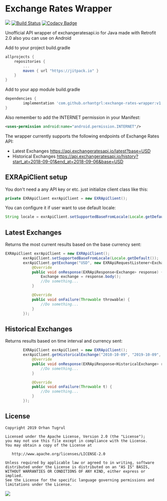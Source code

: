 # Exchange Rates Wrapper
[![](https://jitpack.io/v/orhantgrl/exchange-rates-wrapper.svg)](https://jitpack.io/#orhantgrl/exchange-rates-wrapper)
[![Build Status](https://travis-ci.org/orhantgrl/exchange-rates-wrapper.svg?branch=master)](https://travis-ci.org/orhantgrl/exchange-rates-wrapper)
[![Codacy Badge](https://api.codacy.com/project/badge/Grade/ab7b1c431cc34aa78ce287a61c040e57)](https://www.codacy.com/manual/orhantgrl/exchange-rates-wrapper?utm_source=github.com&amp;utm_medium=referral&amp;utm_content=orhantgrl/exchange-rates-wrapper&amp;utm_campaign=Badge_Grade)

Unofficial API wrapper of exchangeratesapi.io for Java made with Retrofit 2.0 also you can use on Android 

Add to your project build.gradle
```gradle
allprojects {
	repositories {
		...
		maven { url "https://jitpack.io" }
	}
}
```
Add to your app module build.gradle
```gradle
dependencies {
        implementation 'com.github.orhantgrl:exchange-rates-wrapper:v1.0'
}
```
Also remember to add the INTERNET permission in your Manifest:
```xml
<uses-permission android:name="android.permission.INTERNET"/>
```
The wrapper currently supports the following endpoints of Exchange Rates API:
- Latest Exchanges <https://api.exchangeratesapi.io/latest?base=USD>
- Historical Exchanges <https://api.exchangeratesapi.io/history?start_at=2018-09-01&end_at=2018-09-06&base=USD>

## EXRApiClient setup
You don't need a any API key or etc. just initialize client class like this:
```java
private EXRApiClient exrApiClient = new EXRApiClient();
```
You can configure it if user want to use default locale:
```java
String locale = exrApiClient.setSupportedBaseFromLocale(Locale.getDefault());
```
## Latest Exchanges
Returns the most current results based on the base currency sent:
```java
EXRApiClient exrApiClient = new EXRApiClient();
        exrApiClient.setSupportedBaseFromLocale(Locale.getDefault());
        exrApiClient.getExchange("USD", new EXRApiRequestListener<Exchange>() {
            @Override
            public void onResponse(EXRApiResponse<Exchange> response) {
                Exchange exchange = response.body();
                //Do something...
            }

            @Override
            public void onFailure(Throwable throwable) {
                //Do something...
            }
        });
```
## Historical Exchanges
Returns results based on time interval and currency sent:
```java
        EXRApiClient exrApiClient = new EXRApiClient();
        exrApiClient.getHistoricalExchange("2010-10-09", "2019-10-09", "USD", new EXRApiRequestListener<HistoricalExchange>() {
            @Override
            public void onResponse(EXRApiResponse<HistoricalExchange> response) {
                //Do something...
            }

            @Override
            public void onFailure(Throwable t) {
                //Do something...
            }
        });
```

## License

    Copyright 2019 Orhan Tugrul

    Licensed under the Apache License, Version 2.0 (the "License");
    you may not use this file except in compliance with the License.
    You may obtain a copy of the License at

       http://www.apache.org/licenses/LICENSE-2.0

    Unless required by applicable law or agreed to in writing, software
    distributed under the License is distributed on an "AS IS" BASIS,
    WITHOUT WARRANTIES OR CONDITIONS OF ANY KIND, either express or implied.
    See the License for the specific language governing permissions and
    limitations under the License.

<a href="https://patreon.com/orhantgrl"><img src="https://img.shields.io/endpoint?style=for-the-badge&url=https%3A%2F%2Fshieldsio-patreon.herokuapp.com%2Forhantgrl"> </a>

